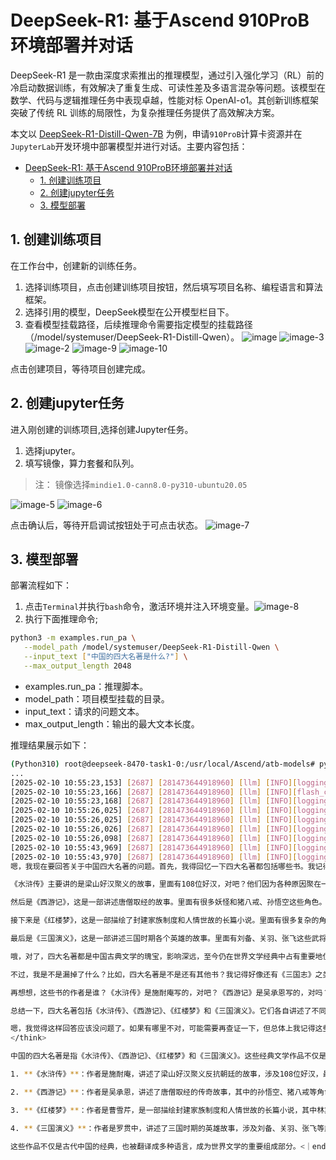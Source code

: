 DeepSeek-R1: 基于Ascend 910ProB环境部署并对话
===================================

DeepSeek-R1 是一款由深度求索推出的推理模型，通过引入强化学习（RL）前的冷启动数据训练，有效解决了重复生成、可读性差及多语言混杂等问题。该模型在数学、代码与逻辑推理任务中表现卓越，性能对标 OpenAI-o1。其创新训练框架突破了传统 RL 训练的局限性，为复杂推理任务提供了高效解决方案。

本文以 [DeepSeek-R1-Distill-Qwen-7B](https://huggingface.co/deepseek-ai/DeepSeek-R1-Distill-Qwen-7B) 为例，申请`910ProB`计算卡资源并在`JupyterLab`开发环境中部署模型并进行对话。主要内容包括：
- [DeepSeek-R1: 基于Ascend 910ProB环境部署并对话](#deepseek-r1-基于ascend-910prob环境部署并对话)
  - [1. 创建训练项目](#1-创建训练项目)
  - [2. 创建jupyter任务](#2-创建jupyter任务)
  - [3. 模型部署](#3-模型部署)


## 1. 创建训练项目
在工作台中，创建新的训练任务。
1. 选择训练项目，点击创建训练项目按钮，然后填写项目名称、编程语言和算法框架。
2. 选择引用的模型，DeepSeek模型在公开模型栏目下。
3. 查看模型挂载路径，后续推理命令需要指定模型的挂载路径（/model/systemuser/DeepSeek-R1-Distill-Qwen）。
![image](https://fourt-wyq.oss-cn-shanghai.aliyuncs.com/images/image.png)
![image-3](https://fourt-wyq.oss-cn-shanghai.aliyuncs.com/images/image-3.png)
![image-2](https://fourt-wyq.oss-cn-shanghai.aliyuncs.com/images/image-2.png)
![image-9](https://fourt-wyq.oss-cn-shanghai.aliyuncs.com/images/image-9.png)
![image-10](https://fourt-wyq.oss-cn-shanghai.aliyuncs.com/images/image-10.png)

点击创建项目，等待项目创建完成。

## 2. 创建jupyter任务
进入刚创建的训练项目,选择创建Jupyter任务。
1. 选择jupyter。
2. 填写镜像，算力套餐和队列。

> 注： 镜像选择`mindie1.0-cann8.0-py310-ubuntu20.05`

![image-5](https://fourt-wyq.oss-cn-shanghai.aliyuncs.com/images/image-5.png)
![image-6](https://fourt-wyq.oss-cn-shanghai.aliyuncs.com/images/image-6.png)

点击确认后，等待开启调试按钮处于可点击状态。
![image-7](https://fourt-wyq.oss-cn-shanghai.aliyuncs.com/images/image-7.png)


## 3. 模型部署
部署流程如下：
1. 点击`Terminal`并执行`bash`命令，激活环境并注入环境变量。![image-8](https://fourt-wyq.oss-cn-shanghai.aliyuncs.com/images/image-8.png)
2. 执行下面推理命令; 
```bash
python3 -m examples.run_pa \
   --model_path /model/systemuser/DeepSeek-R1-Distill-Qwen \
   --input_text ["中国的四大名著是什么?"] \
   --max_output_length 2048
```
- examples.run_pa：推理脚本。
- model_path：项目模型挂载的目录。
- input_text：请求的问题文本。
- max_output_length：输出的最大文本长度。

推理结果展示如下：

```bash
(Python310) root@deepseek-8470-task1-0:/usr/local/Ascend/atb-models# python3 -m examples.run_pa --model_path /model/systemuser/DeepSeek-R1-Distill-Qwen --input_text ["中国的四大名著是什么?"] --max_output_length 2048
...
[2025-02-10 10:55:23,153] [2687] [281473644918960] [llm] [INFO][logging.py-227] : <<<<<<< ori k_caches[0].shape=torch.Size([24, 32, 128, 16])
[2025-02-10 10:55:23,166] [2687] [281473644918960] [llm] [INFO][flash_causal_qwen2.py-435] : <<<<<<<after transdata k_caches[0].shape=torch.Size([24, 32, 128, 16])
[2025-02-10 10:55:23,168] [2687] [281473644918960] [llm] [INFO][logging.py-227] : >>>>>>id of kcache is 281473433199184 id of vcache is 281473433198944
[2025-02-10 10:55:26,025] [2687] [281473644918960] [llm] [INFO][logging.py-227] : warmup_memory(GB):  1.18
[2025-02-10 10:55:26,025] [2687] [281473644918960] [llm] [INFO][logging.py-227] : ---------------end warm_up---------------
[2025-02-10 10:55:26,026] [2687] [281473644918960] [llm] [INFO][logging.py-227] : ---------------begin inference---------------
[2025-02-10 10:55:26,098] [2687] [281473644918960] [llm] [INFO][logging.py-227] : ------total req num: 1, infer start--------
[2025-02-10 10:55:43,969] [2687] [281473644918960] [llm] [INFO][logging.py-227] : ---------------end inference---------------
[2025-02-10 10:55:43,970] [2687] [281473644918960] [llm] [INFO][logging.py-227] : Answer[0]: <think>
嗯，我现在要回答关于中国四大名著的问题。首先，我得回忆一下四大名著都包括哪些书。我记得四大名著是中国古代四大经典的合称，分别是《水浒传》、《西游记》、《红楼梦》和《三国演义》。对吗？让我再确认一下。

《水浒传》主要讲的是梁山好汉聚义的故事，里面有108位好汉，对吧？他们因为各种原因聚在一起，反抗朝廷。我记得里面有宋江、李逵这些人物，他们后来被朝廷所杀，对吧？

然后是《西游记》，这是一部讲述唐僧取经的故事。里面有很多妖怪和猪八戒、孙悟空这些角色。我记得孙悟空是齐天大圣，猪八戒是猪的八戒，他们都是取经路上的帮手。唐僧虽然有点呆头呆脑，但很善良，对吧？

接下来是《红楼梦》，这是一部描绘了封建家族制度和人情世故的长篇小说。里面有很多复杂的角色，比如林黛玉、贾宝玉、贾政这些。我记得林黛玉是贾府的女主人，后来因为贾宝玉的去世而 RIP，对吧？还有三字一句的诗，比如“贾珠贾粉黛，贾家三春雪”，这些是不是出自《红楼梦》？

最后是《三国演义》，这是一部讲述三国时期各个英雄的故事。里面有刘备、关羽、张飞这些武将，还有曹操、孙权这些主要人物。故事主要围绕着刘备联合孙权对抗曹操，后来又分道扬镳，各自发展。我记得诸葛亮是智慧的代表，帮助刘备和蜀国，对吧？

哦，对了，四大名著都是中国古典文学的瑰宝，影响深远，至今仍在世界文学经典中占有重要地位。它们不仅在中国文化中占有重要地位，还被翻译成多种语言，传播到世界各地。

不过，我是不是漏掉了什么？比如，四大名著是不是还有其他书？我记得好像还有《三国志》之类的，但那是不是四大名著之一呢？不，四大名著指的是四部小说，而不是历史书。所以，没错，四大名著就是这四部。

再想想，这些书的作者是谁？《水浒传》是施耐庵写的，对吧？《西游记》是吴承恩写的，对吗？《红楼梦》是曹雪芹写的，而《三国演义》是罗贯中的作品。对的，这些作者都是明朝的著名作家。

总结一下，四大名著包括《水浒传》、《西游记》、《红楼梦》和《三国演义》。它们各自讲述了不同的故事，涉及不同的主题，但都是中国文学史上的经典之作。这些书不仅在中国广为流传，还对世界文学的发展产生了深远的影响。

嗯，我觉得这样回答应该没问题了。如果有哪里不对，可能需要再查证一下，但总体上我记得这些是正确的。
</think>

中国的四大名著是指《水浒传》、《西游记》、《红楼梦》和《三国演义》。这些经典文学作品不仅是中国文化的瑰宝，也对世界文学的发展产生了深远影响。以下是它们的简要介绍：

1. **《水浒传》**：作者是施耐庵，讲述了梁山好汉聚义反抗朝廷的故事，涉及108位好汉，最终被朝廷所杀。

2. **《西游记》**：作者是吴承恩，讲述了唐僧取经的传奇故事，其中的孙悟空、猪八戒等角色广为人知。

3. **《红楼梦》**：作者是曹雪芹，是一部描绘封建家族制度和人情世故的长篇小说，其中林黛玉、贾宝玉等角色深受读者喜爱。

4. **《三国演义》**：作者是罗贯中，讲述了三国时期的英雄故事，涉及刘备、关羽、张飞等武将，以及曹操、孙权等主要人物。

这些作品不仅是古代中国的经典，也被翻译成多种语言，成为世界文学的重要组成部分。<｜end▁of▁sentence｜>
```
